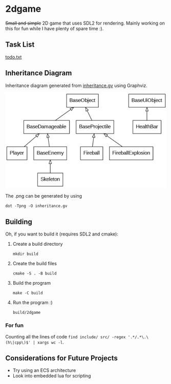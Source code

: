 # 2dgame

~~Small and simple~~ 2D game that uses SDL2 for rendering. Mainly working on this for fun while I have plenty of spare time :).

## Task List
[todo.txt](todo.txt)

## Inheritance Diagram

Inheritance diagram generated from [inheritance.gv](inheritance.gv) using Graphviz.

![inheritance.gv.png](inheritance.gv.png)

The .png can be generated by using
```
dot -Tpng -O inheritance.gv
```

## Building

Oh, if you want to build it (requires SDL2 and cmake): 

1. Create a build directory
    ```shell
    mkdir build
    ```

2. Create the build files
    ```shell
    cmake -S . -B build
    ```

3. Build the program
    ```shell
    make -C build
    ```

4. Run the program :)
    ```shell
    build/2dgame
    ```

### For fun

Counting all the lines of code `find include/ src/ -regex '.*/.*\.\(h\|cpp\)$' | xargs wc -l`.

## Considerations for Future Projects

- Try using an ECS architecture
- Look into embedded lua for scripting
